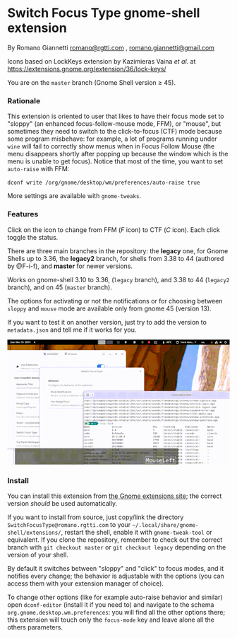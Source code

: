 # Switch Focus Type gnome-shell extension

By Romano Giannetti <romano@rgtti.com> , <romano.giannetti@gmail.com>

Icons based on LockKeys extension by Kazimieras Vaina *et al.* at https://extensions.gnome.org/extension/36/lock-keys/

You are on the `master` branch (Gnome Shell version ≥ 45).

### Rationale

This extension is oriented to user that likes to have their focus
mode set to "sloppy" (an enhanced focus-follow-mouse mode, FFM), or "mouse", but sometimes
they need to switch to the click-to-focus (CTF) mode because some program
misbehave: for example, a lot of programs running under `wine` will fail
to correctly show menus when in Focus Follow Mouse (the menu disappears shortly
after popping up because the window which is the menu is unable to get focus).
Notice that most of the time, you want to set `auto-raise` with FFM:

    dconf write /org/gnome/desktop/wm/preferences/auto-raise true

More settings are available with `gnome-tweaks`.

### Features

Click on the icon to change from FFM (_F_ icon) to CTF (_C_ icon).
Each click toggle the status.

There are three main branches in the repository: the **legacy** one, for Gnome Shells up to 3.36, the **legacy2** branch, for shells from 3.38 to 44 (authored by @F-i-f), and **master** for newer versions.

Works on gnome-shell 3.10 to 3.36, (`legacy` branch), and 3.38 to 44 (`legacy2` branch), and on 45 (`master` branch).

The options for activating or not the notifications or for choosing between `sloppy` and `mouse` mode are available only from gnome 45 (version 13).

If you want to test it on another version,
just try to add the version to `metadata.json` and tell me if it works for you.

![Screencast](https://raw.githubusercontent.com/Rmano/gse-switch-focus-mode/master/screencast.gif)


### Install

You can install this extension from [the Gnome extensions site](https://extensions.gnome.org/); the correct version *should* be used automatically.


If you want to install from source, just copy/link the directory `SwitchFocusType@romano.rgtti.com` to your
`~/.local/share/gnome-shell/extensions/`, restart the shell, enable it with
`gnome-tweak-tool` or equivalent. If you clone the repository, remember to check out the correct branch with `git checkout master` or `git checkout legacy` depending on the version of your shell.

By default it switches between "sloppy" and "click" to focus modes, and it notifies every change;
the behavior is adjustable with the options (you can access them with your extension manager of choice).

To change other options (like for example auto-raise behavior and similar)
open `dconf-editor`  (install it if you need to) and navigate to the schema
`org.gnome.desktop.wm.preferences`: you will find all the other
options there; this extension will touch only the `focus-mode` key and
leave alone all the others parameters.


